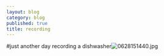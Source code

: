 ```yaml
---
layout: blog
category: blog
published: true
title: recording
---
```


#just another day recording a dishwasher![0628151440.jpg]({{site.baseurl}}/media/0628151440.jpg)

